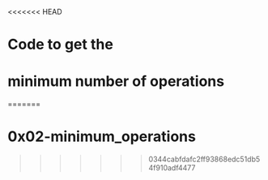 <<<<<<< HEAD
# Code to get the 
# minimum number of operations

=======
# 0x02-minimum_operations
>>>>>>> 0344cabfdafc2ff93868edc51db54f910adf4477
